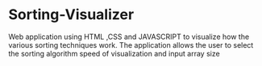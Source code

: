 # Sorting-Visualizer
Web application using HTML ,CSS and JAVASCRIPT to visualize how the various sorting techniques work. The application allows the user to select the sorting algorithm speed of visualization and input array size
